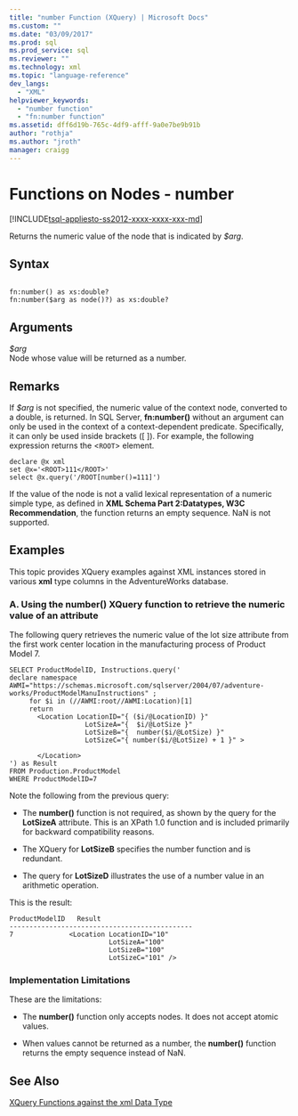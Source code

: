 ```yaml
---
title: "number Function (XQuery) | Microsoft Docs"
ms.custom: ""
ms.date: "03/09/2017"
ms.prod: sql
ms.prod_service: sql
ms.reviewer: ""
ms.technology: xml
ms.topic: "language-reference"
dev_langs: 
  - "XML"
helpviewer_keywords: 
  - "number function"
  - "fn:number function"
ms.assetid: dff6d19b-765c-4df9-afff-9a0e7be9b91b
author: "rothja"
ms.author: "jroth"
manager: craigg
---
```

# Functions on Nodes - number
[!INCLUDE[tsql-appliesto-ss2012-xxxx-xxxx-xxx-md](../includes/tsql-appliesto-ss2012-xxxx-xxxx-xxx-md.md)]

  Returns the numeric value of the node that is indicated by *$arg*.  
  
## Syntax  
  
```  
  
fn:number() as xs:double?   
fn:number($arg as node()?) as xs:double?  
```  
  
## Arguments  
 *$arg*  
 Node whose value will be returned as a number.  
  
## Remarks  
 If *$arg* is not specified, the numeric value of the context node, converted to a double, is returned. In SQL Server, **fn:number()** without an argument can only be used in the context of a context-dependent predicate. Specifically, it can only be used inside brackets ([ ]). For example, the following expression returns the <`ROOT`> element.  
  
```  
declare @x xml  
set @x='<ROOT>111</ROOT>'  
select @x.query('/ROOT[number()=111]')  
```  
  
 If the value of the node is not a valid lexical representation of a numeric simple type, as defined in **XML Schema Part 2:Datatypes, W3C Recommendation**, the function returns an empty sequence. NaN is not supported.  
  
## Examples  
 This topic provides XQuery examples against XML instances stored in various **xml** type columns in the AdventureWorks database.  
  
### A. Using the number() XQuery function to retrieve the numeric value of an attribute  
 The following query retrieves the numeric value of the lot size attribute from the first work center location in the manufacturing process of Product Model 7.  
  
```  
SELECT ProductModelID, Instructions.query('  
declare namespace AWMI="https://schemas.microsoft.com/sqlserver/2004/07/adventure-works/ProductModelManuInstructions" ;  
     for $i in (//AWMI:root//AWMI:Location)[1]  
     return   
       <Location LocationID="{ ($i/@LocationID) }"   
                   LotSizeA="{  $i/@LotSize }"  
                   LotSizeB="{  number($i/@LotSize) }"  
                   LotSizeC="{ number($i/@LotSize) + 1 }" >  
  
       </Location>  
') as Result  
FROM Production.ProductModel  
WHERE ProductModelID=7  
```  
  
 Note the following from the previous query:  
  
-   The **number()** function is not required, as shown by the query for the **LotSizeA** attribute. This is an XPath 1.0 function and is included primarily for backward compatibility reasons.  
  
-   The XQuery for **LotSizeB** specifies the number function and is redundant.  
  
-   The query for **LotSizeD** illustrates the use of a number value in an arithmetic operation.  
  
 This is the result:  
  
```  
ProductModelID   Result  
----------------------------------------------  
7              <Location LocationID="10"   
                         LotSizeA="100"   
                         LotSizeB="100"   
                         LotSizeC="101" />  
```  
  
### Implementation Limitations  
 These are the limitations:  
  
-   The **number()** function only accepts nodes. It does not accept atomic values.  
  
-   When values cannot be returned as a number, the **number()** function returns the empty sequence instead of NaN.  
  
## See Also  
 [XQuery Functions against the xml Data Type](../xquery/xquery-functions-against-the-xml-data-type.md)  
  
  
